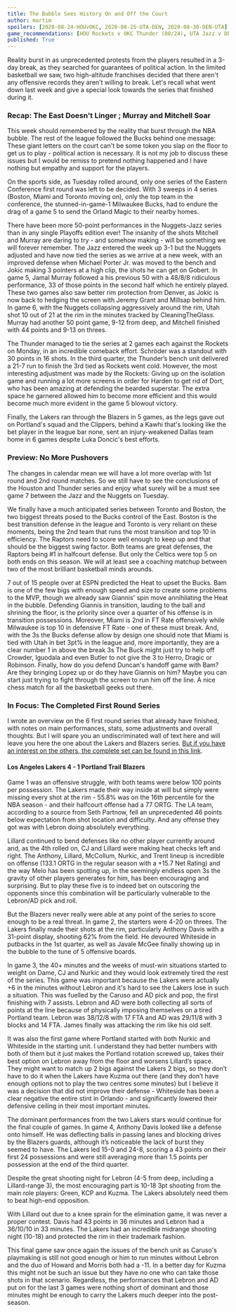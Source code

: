 ```yaml
---
title: The Bubble Sees History On and Off the Court
author: martim
spoilers: [2020-08-24-HOUvOKC, 2020-08-25-UTA-DEN, 2020-08-30-DEN-UTA]
game_recommendations: [HOU Rockets v OKC Thunder (08/24), UTA Jazz v DEN Nuggets (08/25), DEN Nuggets v UTA Jazz (08/30)]
published: True
---
```


Reality burst in as unprecedented protests from the players resulted in a 3-day break, as they searched for guarantees of political action. In the limited basketball we saw, two high-altitude franchises decided that there aren't any offensive records they aren't willing to break. Let's recall what went down last week and give a special look towards the series that finished during it.

<!--spoilers-->

### Recap: The East Doesn't Linger ; Murray and Mitchell Soar

This week should remembered by the reality that burst through the NBA bubble. The rest of the league followed the Bucks behind one message: These giant letters on the court can't be some token you slap on the floor to get us to play - political action is necessary. It is not my job to discuss these issues but I would be remiss to pretend nothing happened and I have nothing but empathy and support for the players.

On the sports side, as Tuesday rolled around, only one series of the Eastern Conference first round was left to be decided. With 3 sweeps in 4 series (Boston, Miami and Toronto moving on), only the top team in the conference, the stunned-in-game-1 Milwaukee Bucks, had to endure the drag of a game 5 to send the Orland Magic to their nearby homes.

There have been more 50-point performances in the Nuggets-Jazz series than in any single Playoffs edition ever! The insanity of the shots Mitchell and Murray are daring to try - and somehow making - will be something we will forever remember. The Jazz entered the week up 3-1 but the Nuggets adjusted and have now tied the series as we arrive at a new week, with an improved defense when Michael Porter Jr. was moved to the bench and Jokic making 3 pointers at a high clip, the shots he can get on Gobert. In game 5, Jamal Murray followed a his previous 50 with a 48/8/8 ridiculous performance, 33 of those points in the second half which he entirely played. These two games also saw better rim protection from Denver, as Jokic is now back to hedging the screen with Jeremy Grant and Millsap behind him. In game 6, with the Nuggets collapsing aggressively around the rim, Utah shot 10 out of 21 at the rim in the minutes tracked by CleaningTheGlass. Murray had another 50 point game, 9-12 from deep, and Mitchell finished with 44 points and 9-13 on threes.

The Thunder managed to tie the series at 2 games each against the Rockets on Monday, in an incredible comeback effort. Schröder was a standout with 30 points in 16 shots. In the third quarter, the Thunder’s bench unit delivered a 21-7 run to finish the 3rd tied as Rockets went cold. However, the most interesting adjustment was made by the Rockets: Giving up on the isolation game and running a lot more screens in order for Harden to get rid of Dort, who has been amazing at defending the bearded superstar. The extra space he garnered allowed him to become more efficient and this would become much more evident in the game 5 blowout victory.

Finally, the Lakers ran through the Blazers in 5 games, as the legs gave out on Portland's squad and the Clippers, behind a Kawhi that's looking like the bet player in the league bar none, sent an injury-weakened Dallas team home in 6 games despite Luka Doncic's best efforts.

### Preview: No More Pushovers

The changes in calendar mean we will have a lot more overlap with 1st round and 2nd round matches. So we still have to see the conclusions of the Houston and Thunder series and enjoy what surely will be a must see game 7 between the Jazz and the Nuggets on Tuesday.

We finally have a much anticipated series between Toronto and Boston, the two biggest threats posed to the Bucks control of the East. Boston is the best transition defense in the league and Toronto is very reliant on these moments, being the 2nd team that runs the most transition and top 10 in efficiency. The Raptors need to score well enough to keep up and that should be the biggest swing factor. Both teams are great defenses, the Raptors being #1 in halfcourt defense. But only the Celtics were top 5 on both ends on this season. We will at least see a coaching matchup between two of the most brilliant basketball minds arounds.

7 out of 15 people over at ESPN predicted the Heat to upset the Bucks. Bam is one of the few bigs with enough speed and size to create some problems to the MVP, though we already saw Giannis' spin move annihilating the Heat in the bubble. Defending Giannis in transition, lauding to the ball and shrining the floor, is the priority since over a quarter of his offense is in transition possessions. Moreover, Miami is 2nd in FT Rate offensively while Milwaukee is top 10 in defensive FT Rate - one of these must break. And, with the 3s the Bucks defense allow by design one should note that Miami is tied with Utah in bet 3pt% in the league and, more importantly, they are a clear number 1 in above the break 3s  The Buck might just try to help off Crowder, Iguodala and even Butler to not give the 3 to Herro, Dragic or Robinson. Finally, how do you defend Duncan's handoff game with Bam? Are they bringing Lopez up or do they have Giannis on him? Maybe you can start just trying to fight through the screen to run him off the line. A nice chess match for all the basketball geeks out there.

### In Focus: The Completed First Round Series

I wrote an overview on the 6 first round series that already have finished, with notes on main performances, stats, some adjustments and overall thoughts. But I will spare you an undiscriminated wall of text here and will leave you here the one about the Lakers and Blazers series. [But if you have an interest on the others, the complete set can be found in this link](https://atlantichoops.blogspot.com/2020/08/the-completed-first-round-series.html). 

#### Los Angeles Lakers 4 - 1 Portland Trail Blazers

Game 1 was an offensive struggle, with both teams were below 100 points per possession. The Lakers made their way inside at will but simply were missing every shot at the rim - 55.8% was on the 16th percentile for the NBA season - and their halfcourt offense had a 77 ORTG. The LA team, according to a source from Seth Partnow, fell an unprecedented 46 points below expectation from shot location and difficulty. And any offense they got was with Lebron doing absolutely everything.

Lillard continued to bend defenses like no other player currently around and, as the 4th rolled on, CJ and Lillard were making heat checks left and right. The Anthony, Lillard, McCollum, Nurkic, and Trent lineup is incredible on offense (133.1 ORTG in the regular season with a +15.7 Net Rating) and the way Melo has been spotting up, in the seemingly endless open 3s the gravity of other players generates for him, has been encouraging and surprising. But to play these five is to indeed bet on outscoring the opponents since this combination will be particularly vulnerable to the Lebron/AD pick and roll.

But the Blazers never really were able at any point of the series to score enough to be a real threat. In game 2, the starters were 4-20 on threes. The Lakers finally made their shots at the rim, particularly Anthony Davis with a 31-point display, shooting 62% from the field. He devoured Whiteside in putbacks in the 1st quarter, as well as Javale McGee finally showing up in the bubble to the tune of 5 offensive boards.

In game 3, the 40+ minutes and the weeks of must-win situations started to weight on Dame, CJ and Nurkic and they would look extremely tired the rest of the series. This game was important because the Lakers were actually +6 in the minutes without Lebron and it's hard to see the Lakers lose in such a situation. This was fuelled by the Caruso and AD pick and pop, the first finishing with 7 assists. Lebron and AD were both collecting all sorts of points at the line because of physically imposing themselves on a tired Portland team. Lebron was 38/12/8 with 17 FTA and AD was 29/11/8 with 3 blocks and 14 FTA. James finally was attacking the rim like his old self.

It was also the first game where Portland started with both Nurkic and Whiteside in the starting unit. I understand they had better numbers with both of them but it just makes the Portland rotation screwed up, takes their best option on Lebron away from the floor and worsens Lillard’s space. They might want to match up 2 bigs against the Lakers 2 bigs, so they don’t have to do it when the Lakers have Kuzma out there (and they don’t have enough options not to play the two centres some minutes) but I believe it was a decision that did not improve their defense - Whiteside has been a clear negative the entire stint in Orlando -  and significantly lowered their defensive ceiling in their most important minutes.

The dominant performances from the two Lakers stars would continue for the final couple of games. In game 4, Anthony Davis looked like a defense onto himself. He was deflecting balls in passing lanes and blocking drives by the Blazers guards, although it’s noticeable the lack of burst they seemed to have. The Lakers led 15-0 and 24-8, scoring a 43 points on their first 24 possessions and were still averaging more than 1.5 points per possession at the end of the third quarter.

Despite the great shooting night for Lebron (4-5 from deep, including a Lillard-range 3), the most encouraging part is 10-18 3pt shooting from the main role players: Green, KCP and Kuzma. The Lakers absolutely need them to beat high-end opposition.

With Lillard out due to a knee sprain for the elimination game, it was never a proper contest. Davis had 43 points in 36 minutes and Lebron had a 36/10/10 in 33 minutes. The Lakers had an incredible midrange shooting night (10-18) and protected the rim in their trademark fashion. 

This final game saw once again the issues of the bench unit as Caruso's playmaking is still not good enough or him to run minutes without Lebron and the duo of Howard and Morris both had a -11. In a better day for Kuzma this might not be such an issue but they have no one who can take those shots in that scenario. Regardless, the performances that Lebron and AD put on for the last 3 games were nothing short of dominant and those minutes might be enough to carry the Lakers much deeper into the post-season.
